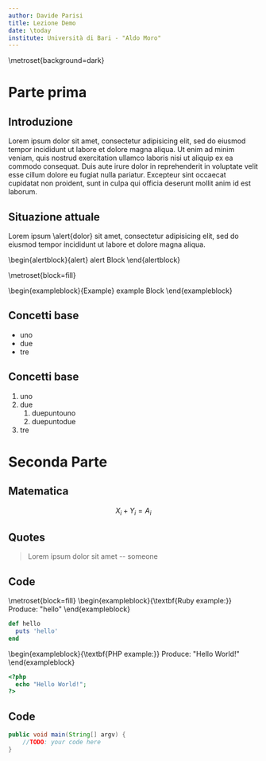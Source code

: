 ```yaml
---
author: Davide Parisi
title: Lezione Demo
date: \today
institute: Università di Bari - "Aldo Moro"
---
```


\metroset{background=dark}

# Parte prima

## Introduzione

Lorem ipsum dolor sit amet, consectetur adipisicing elit, sed do eiusmod tempor incididunt ut labore et dolore magna aliqua. Ut enim ad minim veniam, quis nostrud exercitation ullamco laboris nisi ut aliquip ex ea commodo consequat. Duis aute irure dolor in reprehenderit in voluptate velit esse cillum dolore eu fugiat nulla pariatur. Excepteur sint occaecat cupidatat non proident, sunt in culpa qui officia deserunt mollit anim id est laborum.

## Situazione attuale

Lorem ipsum \alert{dolor} sit amet, consectetur adipisicing elit, sed do eiusmod tempor incididunt ut labore et dolore magna aliqua.

\begin{alertblock}{alert}
  alert Block
\end{alertblock}

\metroset{block=fill}

\begin{exampleblock}{Example}
  example Block
\end{exampleblock}


## Concetti  base

- uno
- due
- tre

## Concetti base

1. uno
2. due
    1. duepuntouno
    2. duepuntodue
3. tre

# Seconda Parte

## Matematica

$$X_i + Y_i = A_i$$

## Quotes

  > Lorem ipsum dolor sit amet
  >   -- someone

## Code
\metroset{block=fill}
\begin{exampleblock}{\textbf{Ruby example:}}
Produce: "hello"
\end{exampleblock}

```ruby
def hello
  puts 'hello'
end
```


\begin{exampleblock}{\textbf{PHP example:}}
  Produce: "Hello World!"
\end{exampleblock}

```php
<?php
  echo "Hello World!";
?>
```

## Code

```java
public void main(String[] argv) {
    //TODO: your code here
}
```
